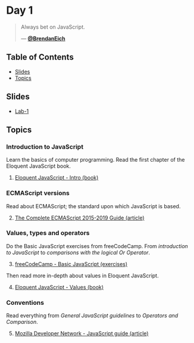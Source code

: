 # Day 1 

> Always bet on JavaScript.
>
> — [**@BrendanEich**][quote-author]

## Table of Contents

- [Slides](#slides)
- [Topics](#topics)

## Slides
* [Lab-1][l1]

## Topics

### Introduction to JavaScript

Learn the basics of computer programming. Read the first chapter of the Eloquent JavaScript book.

1. [Eloquent JavaScript - Intro (book)][intro]

### ECMAScript versions

Read about ECMAScript; the standard upon which JavaScript is based.

2. [The Complete ECMAScript 2015-2019 Guide (article)][ecma]

### Values, types and operators

Do the Basic JavaScript exercises from freeCodeCamp. From _introduction to JavaScript_ to _comparisons with the logical Or Operator_.

3. [freeCodeCamp - Basic JavaScript (exercises)][fcc]

Then read more in-depth about values in Eloquent JavaScript.

4. [Eloquent JavaScript - Values (book)][values]

### Conventions

Read everything from _General JavaScript guidelines_ to _Operators and Comparison_.

5. [Mozilla Developer Network - JavaScript guide (article)][mdn]


[quote-author]: https://twitter.com/BrendanEich
[inspiration-cover]: assets/images/npmgraph.png
[inspiration-link]: http://npm.anvaka.com/#/view/2d/express
[inspiration-author]: https://github.com/anvaka

[l1]: #

[intro]: https://eloquentjavascript.net/00_intro.html
[ecma]: https://flaviocopes.com/ecmascript/
[fcc]: https://www.freecodecamp.org/learn
[values]: https://eloquentjavascript.net/01_values.html
[mdn]: https://developer.mozilla.org/en-US/docs/MDN/Contribute/Guidelines/Code_guidelines/JavaScript#General_JavaScript_guidelines
